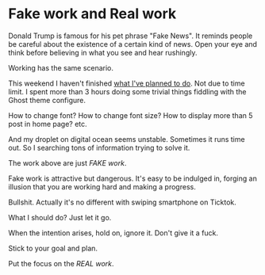 # Fake work and Real work

Donald Trump is famous for his pet phrase "Fake News". It reminds people be careful about the existence of a certain kind of news. Open your eye and think before believing in what you see and hear rushingly.

Working has the same scenario.

This weekend I haven't finished [what I've planned to do](https://liwuqiong.com/todays-plan/). Not due to time limit. I spent more than 3 hours doing some trivial things fiddling with the Ghost theme configure.

How to change font? How to change font size? How to display more than 5 post in home page? etc.

And my droplet on digital ocean seems unstable. Sometimes it runs time out. So I searching tons of information trying to solve it.



The work above are just *FAKE work*.

Fake work is attractive but dangerous. It's easy to be indulged in,  forging an illusion that  you are working hard and making a progress.

Bullshit. Actually it's no different with swiping smartphone on Ticktok.

What I should do? Just let it go.

When the intention arises, hold on, ignore it. Don't give it a fuck.

Stick to your goal and plan.

Put the focus on the *REAL work*.